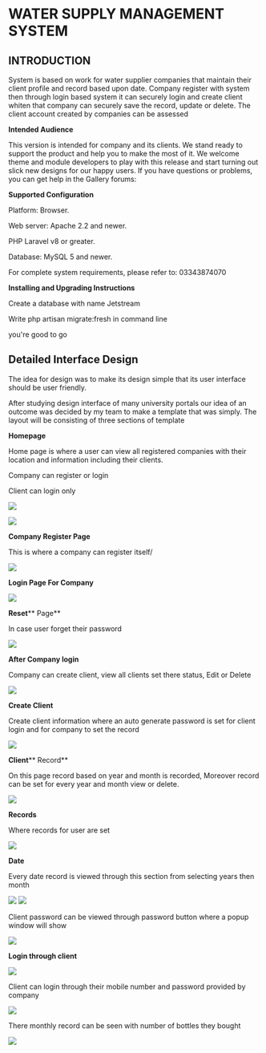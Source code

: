 # WATER SUPPLY MANAGEMENT SYSTEM

## **INTRODUCTION**

System is based on work for water supplier companies that maintain their client profile and record based upon date. Company register with system then through login based system it can securely login and create client whiten that company can securely save the record, update or delete. The client account created by companies can be assessed

**Intended Audience**

This version is intended for company and its clients. We stand ready to support the product and help you to make the most of it. We welcome theme and module developers to play with this release and start turning out slick new designs for our happy users. If you have questions or problems, you can get help in the Gallery forums:

**Supported Configuration**

Platform: Browser.

Web server: Apache 2.2 and newer.

PHP Laravel v8 or greater.

Database: MySQL 5 and newer.

For complete system requirements, please refer to: 03343874070

**Installing and Upgrading Instructions**

Create a database with name Jetstream

Write php artisan migrate:fresh in command line

you&#39;re good to go

## **Detailed Interface Design**

The idea for design was to make its design simple that its user interface should be user friendly.

After studying design interface of many university portals our idea of an outcome was decided by my team to make a template that was simply. The layout will be consisting of three sections of template

**Homepage**

Home page is where a user can view all registered companies with their location and information including their clients.

Company can register or login

Client can login only

![](RackMultipart20201121-4-zzwos7_html_ce1b2e4975920189.png)

![](RackMultipart20201121-4-zzwos7_html_1904ad730d75b9af.png)

**Company Register Page**

This is where a company can register itself/

![](RackMultipart20201121-4-zzwos7_html_ee081188d4f5c70a.png)

**Login Page For Company**

![](RackMultipart20201121-4-zzwos7_html_478617b451dd71ad.png)

**Reset**** Page**

In case user forget their password

![](RackMultipart20201121-4-zzwos7_html_bb91554355a3351.png)

**After Company login**

Company can create client, view all clients set there status, Edit or Delete

![](RackMultipart20201121-4-zzwos7_html_9a59139e1f17dc2b.png)

**Create Client**

Create client information where an auto generate password is set for client login and for company to set the record

![](RackMultipart20201121-4-zzwos7_html_eaa795beac574671.png)

**Client**** Record**

On this page record based on year and month is recorded, Moreover record can be set for every year and month view or delete.

![](RackMultipart20201121-4-zzwos7_html_a9dc15806a920df9.png)

**Records**

Where records for user are set

![](RackMultipart20201121-4-zzwos7_html_ba89518be659efcc.png)

**Date**

Every date record is viewed through this section from selecting years then month

![](RackMultipart20201121-4-zzwos7_html_3758a88ddc2281ed.png) ![](RackMultipart20201121-4-zzwos7_html_4d57f3444310262c.png)

Client password can be viewed through password button where a popup window will show

![](RackMultipart20201121-4-zzwos7_html_75d599dab290db31.png)

**Login through client**

![](RackMultipart20201121-4-zzwos7_html_8b7a0e37caf3ab82.png)

Client can login through their mobile number and password provided by company

![](RackMultipart20201121-4-zzwos7_html_2030edda3ef07b39.png)

There monthly record can be seen with number of bottles they bought

![](RackMultipart20201121-4-zzwos7_html_bddeb9c900cd256d.png)
